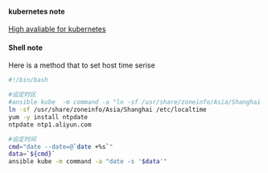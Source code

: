 #### kubernetes note

[High avaliable for kubernetes](https://github.com/kubernetes/kubeadm/blob/master/docs/ha-considerations.md#options-for-software-load-balancing "rely on kubeadm tool")

#### Shell note
Here is a method that to set host time serise
```bash
#!/bin/bash

#设定时区
#ansible kube  -m command -a "ln -sf /usr/share/zoneinfo/Asia/Shanghai /etc/localtime"
ln -sf /usr/share/zoneinfo/Asia/Shanghai /etc/localtime
yum -y install ntpdate
ntpdate ntp1.aliyun.com

#设定时间
cmd="date --date=@`date +%s`"
data=`${cmd}`
ansible kube -m command -a "date -s '$data'"
```
